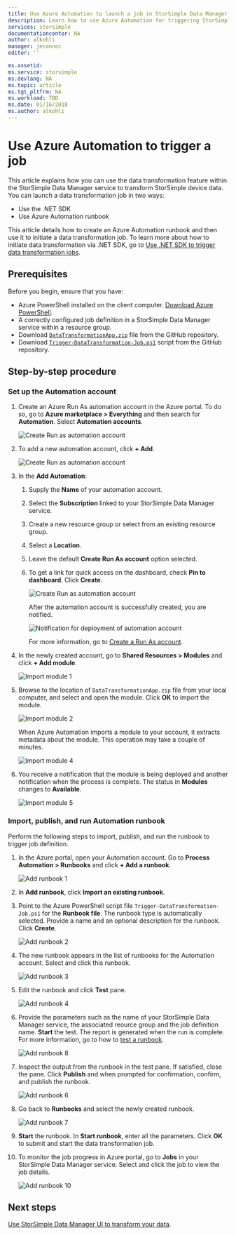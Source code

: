 ```yaml
---
title: Use Azure Automation to launch a job in StorSimple Data Manager | Microsoft Docs
description: Learn how to use Azure Automation for triggering StorSimple Data Manager jobs
services: storsimple
documentationcenter: NA
author: alkohli
manager: jeconnoc
editor: ''

ms.assetid:
ms.service: storsimple
ms.devlang: NA
ms.topic: article
ms.tgt_pltfrm: NA
ms.workload: TBD
ms.date: 01/16/2018
ms.author: alkohli
---
```


# Use Azure Automation to trigger a job

This article explains how you can use the data transformation feature within the StorSimple Data Manager service to transform StorSimple device data. You can launch a data transformation job in two ways: 

 - Use the .NET SDK
 - Use Azure Automation runbook
 
This article details how to create an Azure Automation runbook and then use it to initiate a data transformation job. To learn more about how to initiate data transformation via .NET SDK, go to [Use .NET SDK to trigger data transformation jobs](storsimple-data-manager-dotnet-jobs.md).

## Prerequisites

Before you begin, ensure that you have:

*   Azure PowerShell installed on the client computer. [Download Azure PowerShell](https://docs.microsoft.com/powershell/azure/install-azurerm-ps).
*   A correctly configured job definition in a StorSimple Data Manager service within a resource group.
*   Download  [`DataTransformationApp.zip`](https://github.com/Azure-Samples/storsimple-dotnet-data-manager-get-started/raw/master/Azure%20Automation%20For%20Data%20Manager/DataTransformationApp.zip) file from the GitHub repository. 
*   Download [`Trigger-DataTransformation-Job.ps1`](https://github.com/Azure-Samples/storsimple-dotnet-data-manager-get-started/blob/master/Azure%20Automation%20For%20Data%20Manager/Trigger-DataTransformation-Job.ps1) script from the GitHub repository.

## Step-by-step procedure

### Set up the Automation account

1. Create an Azure Run As automation account in the Azure portal. To do so, go to **Azure marketplace > Everything** and then search for **Automation**. Select **Automation accounts**.

    ![Create Run as automation account](./media/storsimple-data-manager-job-using-automation/search-automation-account1.png)

2. To add a new automation account, click **+ Add**.

    ![Create Run as automation account](./media/storsimple-data-manager-job-using-automation/add-automation-account1.png)

3. In the **Add Automation**:

   1. Supply the **Name** of your automation account.
   2. Select the **Subscription** linked to your StorSimple Data Manager service.
   3. Create a new resource group or select from an existing resource group.
   4. Select a **Location**.
   5. Leave the default **Create Run As account** option selected.
   6. To get a link for quick access on the dashboard, check **Pin to dashboard**. Click **Create**.

      ![Create Run as automation account](./media/storsimple-data-manager-job-using-automation/create-automation-run-as-account.png)
    
      After the automation account is successfully created, you are notified.
    
      ![Notification for deployment of automation account](./media/storsimple-data-manager-job-using-automation/deployment-automation-account-notification1.png)

      For more information, go to [Create a Run As account](../automation/automation-create-runas-account.md).

4. In the newly created account, go to **Shared Resources > Modules** and click **+ Add module**.

    ![Import module 1](./media/storsimple-data-manager-job-using-automation/import-module-1.png)

5. Browse to the location of `DataTransformationApp.zip` file from your local computer, and select and open the module. Click **OK** to import the module.

    ![Import module 2](./media/storsimple-data-manager-job-using-automation/import-module-2.png)

   When Azure Automation imports a module to your account, it extracts metadata about the module. This operation may take a couple of minutes.

   ![Import module 4](./media/storsimple-data-manager-job-using-automation/import-module-4.png)

6. You receive a notification that the module is being deployed and another notification when the process is complete.  The status in **Modules** changes to **Available**.

    ![Import module 5](./media/storsimple-data-manager-job-using-automation/import-module-5.png)

### Import, publish, and run Automation runbook

Perform the following steps to import, publish, and run the runbook to trigger job definition.

1. In the Azure portal, open your Automation account. Go to **Process Automation > Runbooks** and click **+ Add a runbook**.

    ![Add runbook 1](./media/storsimple-data-manager-job-using-automation/add-runbook-1.png)

2. In **Add runbook**, click **Import an existing runbook**.

3. Point to the Azure PowerShell script file `Trigger-DataTransformation-Job.ps1` for the **Runbook file**. The runbook type is automatically selected. Provide a name and an optional description for the runbook. Click **Create**.

    ![Add runbook 2](./media/storsimple-data-manager-job-using-automation/add-runbook-2.png)

4. The new runbook appears in the list of runbooks for the Automation account. Select and click this runbook.

    ![Add runbook 3](./media/storsimple-data-manager-job-using-automation/add-runbook-3.png)

5. Edit the runbook and click **Test** pane.

    ![Add runbook 4](./media/storsimple-data-manager-job-using-automation/add-runbook-4.png)

6. Provide the parameters such as the name of your StorSimple Data Manager service, the associated reource group and the job definition name. **Start** the test. The report is generated when the run is complete. For more information, go to how to [test a runbook](../automation/automation-first-runbook-textual-powershell.md#step-3---test-the-runbook).

    ![Add runbook 8](./media/storsimple-data-manager-job-using-automation/add-runbook-8.png)    

7. Inspect the output from the runbook in the test pane. If satisfied, close the pane. Click **Publish** and when prompted for confirmation, confirm, and publish the runbook.

    ![Add runbook 6](./media/storsimple-data-manager-job-using-automation/add-runbook-6.png)

8. Go back to **Runbooks** and select the newly created runbook.

    ![Add runbook 7](./media/storsimple-data-manager-job-using-automation/add-runbook-7.png)

9. **Start** the runbook. In **Start runbook**, enter all the parameters. Click **OK** to submit and start the data transformation job.

10. To monitor the job progress in Azure portal, go to **Jobs** in your StorSimple Data Manager service. Select and click the job to view the job details.

    ![Add runbook 10](./media/storsimple-data-manager-job-using-automation/add-runbook-10.png)

## Next steps

[Use StorSimple Data Manager UI to transform your data](storsimple-data-manager-ui.md).